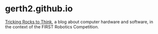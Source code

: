 # gerth2.github.io

[Tricking Rocks to Think](www.trickingrockstothink.com), a blog about computer hardware and software, in the context of the FIRST Robotics Competition.
